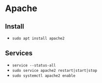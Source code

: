 # Apache

## Install 

- `sudo apt install apache2`

## Services

- `service --status-all`
- `sudo service apache2 restart|start|stop `
- `sudo systemctl apache2 enable`
